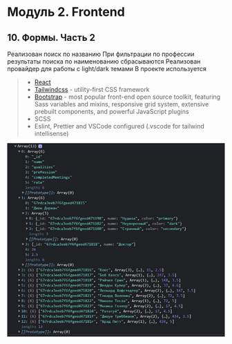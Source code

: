 # Модуль 2. Frontend
## 10. Формы. Часть 2

Реализован поиск по названию
При фильтрации по профессии результаты поиска по наименованию сбрасываются
Реализован провайдер для работы с light/dark темами
В проекте используется

> * [React](https://ru.reactjs.org/)
> * [Tailwindcss](https://tailwindcss.com/) - utility-first CSS framework
> * [Bootstrap](https://getbootstrap.com/) - most popular front-end open source toolkit, featuring Sass variables and mixins, responsive grid system, extensive prebuilt components, and powerful JavaScript plugins  
> * SCSS
> * Eslint, Prettier and VSCode configured (.vscode for tailwind intellisense)

![alt tag](https://github.com/egolegegit/2_Frontend_lesson_2_1/blob/main/screenshort/Screenshot%202021-08-25%20141541-unput%20array.jpg 'Входной массив данных')


